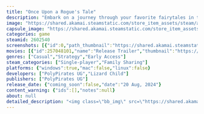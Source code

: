 ```yaml
---
title: "Once Upon a Rogue's Tale"
description: "Embark on a journey through your favorite fairytales in this charming roguelike deckbuilder. Trade dice in battle to play lots of different cards or to use powerful character abilities. Encounter story events and make tough decisions that shape your journey as it unfolds in your personal storybook."
image: "https://shared.akamai.steamstatic.com/store_item_assets/steam/apps/2602540/header.jpg?t=1732525621"
capsule_image: "https://shared.akamai.steamstatic.com/store_item_assets/steam/apps/2602540/5295639c76516aa334d251c871f3e66c37ea66ca/capsule_231x87.jpg?t=1732525621"
categories: game
steamid: 2602540
screenshots: [{"id":0,"path_thumbnail":"https://shared.akamai.steamstatic.com/store_item_assets/steam/apps/2602540/ss_acfbbd08ff9bf411fe452f5863ccee4c136cecee.600x338.jpg?t=1732525621","path_full":"https://shared.akamai.steamstatic.com/store_item_assets/steam/apps/2602540/ss_acfbbd08ff9bf411fe452f5863ccee4c136cecee.1920x1080.jpg?t=1732525621"},{"id":1,"path_thumbnail":"https://shared.akamai.steamstatic.com/store_item_assets/steam/apps/2602540/ss_b8818fbf5029ff4f0277ca693faa8b3805a3d14e.600x338.jpg?t=1732525621","path_full":"https://shared.akamai.steamstatic.com/store_item_assets/steam/apps/2602540/ss_b8818fbf5029ff4f0277ca693faa8b3805a3d14e.1920x1080.jpg?t=1732525621"},{"id":2,"path_thumbnail":"https://shared.akamai.steamstatic.com/store_item_assets/steam/apps/2602540/ss_650585dd025f78d46f061c995466f15eac677d24.600x338.jpg?t=1732525621","path_full":"https://shared.akamai.steamstatic.com/store_item_assets/steam/apps/2602540/ss_650585dd025f78d46f061c995466f15eac677d24.1920x1080.jpg?t=1732525621"},{"id":3,"path_thumbnail":"https://shared.akamai.steamstatic.com/store_item_assets/steam/apps/2602540/ss_e89283be3bc43e08e19568777bbc26737811325a.600x338.jpg?t=1732525621","path_full":"https://shared.akamai.steamstatic.com/store_item_assets/steam/apps/2602540/ss_e89283be3bc43e08e19568777bbc26737811325a.1920x1080.jpg?t=1732525621"},{"id":4,"path_thumbnail":"https://shared.akamai.steamstatic.com/store_item_assets/steam/apps/2602540/ss_8968f50a0ef7cd6b5c5742e95b6ed8e0f969fa97.600x338.jpg?t=1732525621","path_full":"https://shared.akamai.steamstatic.com/store_item_assets/steam/apps/2602540/ss_8968f50a0ef7cd6b5c5742e95b6ed8e0f969fa97.1920x1080.jpg?t=1732525621"},{"id":5,"path_thumbnail":"https://shared.akamai.steamstatic.com/store_item_assets/steam/apps/2602540/ss_f2e5818171d215ed9c899f52af33ff686dd6db7f.600x338.jpg?t=1732525621","path_full":"https://shared.akamai.steamstatic.com/store_item_assets/steam/apps/2602540/ss_f2e5818171d215ed9c899f52af33ff686dd6db7f.1920x1080.jpg?t=1732525621"},{"id":6,"path_thumbnail":"https://shared.akamai.steamstatic.com/store_item_assets/steam/apps/2602540/ss_06470b1b109c2c90d12180f805510f75d2791471.600x338.jpg?t=1732525621","path_full":"https://shared.akamai.steamstatic.com/store_item_assets/steam/apps/2602540/ss_06470b1b109c2c90d12180f805510f75d2791471.1920x1080.jpg?t=1732525621"},{"id":7,"path_thumbnail":"https://shared.akamai.steamstatic.com/store_item_assets/steam/apps/2602540/ss_ef42618217e61064b0104e08be8223acf73b0348.600x338.jpg?t=1732525621","path_full":"https://shared.akamai.steamstatic.com/store_item_assets/steam/apps/2602540/ss_ef42618217e61064b0104e08be8223acf73b0348.1920x1080.jpg?t=1732525621"},{"id":8,"path_thumbnail":"https://shared.akamai.steamstatic.com/store_item_assets/steam/apps/2602540/ss_27ee62f4aed19e839f0daf4e39120d94b427f05f.600x338.jpg?t=1732525621","path_full":"https://shared.akamai.steamstatic.com/store_item_assets/steam/apps/2602540/ss_27ee62f4aed19e839f0daf4e39120d94b427f05f.1920x1080.jpg?t=1732525621"}]
movies: [{"id":257048101,"name":"Release Trailer","thumbnail":"https://shared.akamai.steamstatic.com/store_item_assets/steam/apps/257048101/movie.293x165.jpg?t=1724480066","webm":{"480":"http://video.akamai.steamstatic.com/store_trailers/257048101/movie480_vp9.webm?t=1724480066","max":"http://video.akamai.steamstatic.com/store_trailers/257048101/movie_max_vp9.webm?t=1724480066"},"mp4":{"480":"http://video.akamai.steamstatic.com/store_trailers/257048101/movie480.mp4?t=1724480066","max":"http://video.akamai.steamstatic.com/store_trailers/257048101/movie_max.mp4?t=1724480066"},"highlight":true},{"id":257002802,"name":"Gameplay Trailer","thumbnail":"https://shared.akamai.steamstatic.com/store_item_assets/steam/apps/257002802/movie.293x165.jpg?t=1723744493","webm":{"480":"http://video.akamai.steamstatic.com/store_trailers/257002802/movie480_vp9.webm?t=1723744493","max":"http://video.akamai.steamstatic.com/store_trailers/257002802/movie_max_vp9.webm?t=1723744493"},"mp4":{"480":"http://video.akamai.steamstatic.com/store_trailers/257002802/movie480.mp4?t=1723744493","max":"http://video.akamai.steamstatic.com/store_trailers/257002802/movie_max.mp4?t=1723744493"},"highlight":true},{"id":257014278,"name":"Intro Animation","thumbnail":"https://shared.akamai.steamstatic.com/store_item_assets/steam/apps/257014278/movie.293x165.jpg?t=1723744498","webm":{"480":"http://video.akamai.steamstatic.com/store_trailers/257014278/movie480_vp9.webm?t=1723744498","max":"http://video.akamai.steamstatic.com/store_trailers/257014278/movie_max_vp9.webm?t=1723744498"},"mp4":{"480":"http://video.akamai.steamstatic.com/store_trailers/257014278/movie480.mp4?t=1723744498","max":"http://video.akamai.steamstatic.com/store_trailers/257014278/movie_max.mp4?t=1723744498"},"highlight":true}]
genres: ["Casual","Strategy","Early Access"]
steam_categories: ["Single-player","Family Sharing"]
platforms: {"windows":true,"mac":false,"linux":false}
developers: ["PolyPirates UG","Lizard Child"]
publishers: ["PolyPirates UG"]
release_date: {"coming_soon":false,"date":"20 Aug, 2024"}
content_warning: {"ids":[],"notes":null}
about: null
detailed_description: "<img class=\"bb_img\" src=\"https://shared.akamai.steamstatic.com/store_item_assets/steam/apps/2602540/extras/Banner1_about_the_game_600px.png?t=1732525621\" /><br><br>&quot;Once Upon a Rogue's Tale” combines strategic roguelike deckbuilding with the luck of the dice. Roll the dice and trade them in battle to play your cards. Dice also allow you to unleash powerful character abilities to your advantage.<br><br><img class=\"bb_img\" src=\"https://shared.akamai.steamstatic.com/store_item_assets/steam/apps/2602540/extras/GeneralGameplay_616px.gif?t=1732525621\" /><br><br>Out of combat, you'll encounter events that will confront you with tough decisions. The choices you make will affect how the story unfolds, which will be written down in your personal storybook.<br><br><img class=\"bb_img\" src=\"https://shared.akamai.steamstatic.com/store_item_assets/steam/apps/2602540/extras/EvenLang.gif?t=1732525621\" /><h2 class=\"bb_tag\">The fairytale worlds have mixed...</h2>Little Red Riding Hood, Jack and the Beanstalk and The Frog Prince find themselves in an adventurous tangle of fairytales. Choose one of the classic characters, make your own decisions and influence the course of the story. Team up with strong allies and collect magical items to help you on your way through the colorful fairytale world.<br><br><img class=\"bb_img\" src=\"https://shared.akamai.steamstatic.com/store_item_assets/steam/apps/2602540/extras/ShopKurz.gif?t=1732525621\" /><h2 class=\"bb_tag\">Strategical deepness through positioning</h2>Positioning is especially important in battles with multiple opponents and adds strategic depth to the game. Use certain abilities to influence the position of your characters and apply special effects to your opponents to be able to attack them from anywhere.<br><br><img class=\"bb_img\" src=\"https://shared.akamai.steamstatic.com/store_item_assets/steam/apps/2602540/extras/SwapMechanic_616.gif?t=1732525621\" /><h2 class=\"bb_tag\">Battle between good and evil</h2>Each character has their own motivations that have led them to the good or evil side. But ultimately, the decision is yours: will former villains become new friends or will you turn the entire fairytale world against you? Your actions determine the fate of the fairytale characters and blur the lines between friend and foe.<br><br><img class=\"bb_img\" src=\"https://shared.akamai.steamstatic.com/store_item_assets/steam/apps/2602540/extras/MapLang.gif?t=1732525621\" /><br><br><img class=\"bb_img\" src=\"https://shared.akamai.steamstatic.com/store_item_assets/steam/apps/2602540/extras/Banner2_game_features_600px.png?t=1732525621\" /><br><ul class=\"bb_ul\"><li>Revisit your favourite fairytales in a wholesome anime inspired artstyle<br></li><li>Experience randomly generated runs with high replayability<br></li><li>Gather helpful allies and collect powerful items<br></li><li>Use cards and dice to defeat your opponents<br></li><li>Master the positioning mechanic to unlock a new level of strategy</li></ul>"
---
```


